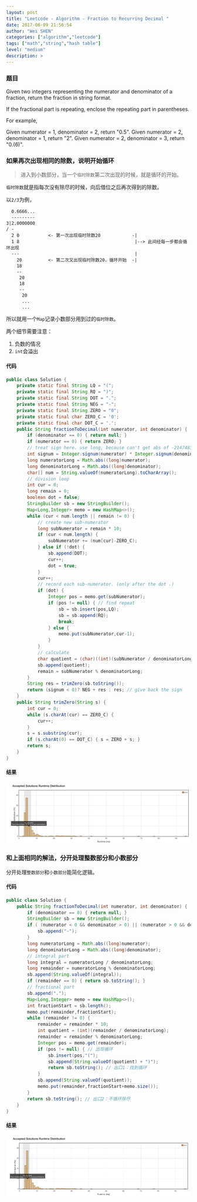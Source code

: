 ```yaml
---
layout: post
title: "Leetcode - Algorithm - Fraction to Recurring Decimal "
date: 2017-06-09 21:56:54
author: "Wei SHEN"
categories: ["algorithm","leetcode"]
tags: ["math","string","hash table"]
level: "medium"
description: >
---
```


### 题目
Given two integers representing the numerator and denominator of a fraction, return the fraction in string format.

If the fractional part is repeating, enclose the repeating part in parentheses.

For example,

Given numerator = 1, denominator = 2, return "0.5".
Given numerator = 2, denominator = 1, return "2".
Given numerator = 2, denominator = 3, return "0.(6)".

### 如果再次出现相同的除数，说明开始循环
> 进入到小数部分，当一个`临时除数`第二次出现的时候，就是循环的开始。

`临时除数`就是指每次没有除尽的时候，向后借位之后再次得到的除数。

以`2/3`为例，
```
  0.6666...
  ---------
3|2.0000000
/ -
  2 0           <- 第一次出现临时除数20            -|
  1 8                                            |--> 此间经每一步都会循环出现
  ---                                            |
    20          <- 第二次又出现临时除数20，循环开始  -|
    18
    --
     20
     18
     --
      20
      ...
      ...
```

所以就用一个`Map`记录小数部分用到过的`临时除数`。

两个细节需要注意：
1. 负数的情况
2. `int`会溢出

#### 代码
```java
public class Solution {
    private static final String LQ = "(";
    private static final String RQ = ")";
    private static final String DOT = ".";
    private static final String NEG = "-";
    private static final String ZERO = "0";
    private static final char ZERO_C = '0';
    private static final char DOT_C = '.';
    public String fractionToDecimal(int numerator, int denominator) {
        if (denominator == 0) { return null; }
        if (numerator == 0) { return ZERO; }
        // treat sign here. use long, because can't get abs of -2147483648
        int signum = Integer.signum(numerator) * Integer.signum(denominator);
        long numeratorLong = Math.abs((long)numerator);
        long denominatorLong = Math.abs((long)denominator);
        char[] num = String.valueOf(numeratorLong).toCharArray();
        // division loop
        int cur = 0;
        long remain = 0;
        boolean dot = false;
        StringBuilder sb = new StringBuilder();
        Map<Long,Integer> memo = new HashMap<>();
        while (cur < num.length || remain != 0) {
            // create new sub-numerator
            long subNumerator = remain * 10;
            if (cur < num.length) {
                subNumerator += (num[cur]-ZERO_C);
            } else if (!dot) {
                sb.append(DOT);
                cur++;
                dot = true;
            }
            cur++;
            // record each sub-numerator. (only after the dot .)
            if (dot) {
                Integer pos = memo.get(subNumerator);
                if (pos != null) { // find repeat
                    sb = sb.insert(pos,LQ);
                    sb = sb.append(RQ);
                    break;
                } else {
                    memo.put(subNumerator,cur-1);
                }
            }
            // calculate
            char quotient = (char)((int)(subNumerator / denominatorLong) + ZERO_C);
            sb.append(quotient);
            remain = subNumerator % denominatorLong;
        }
        String res = trimZero(sb.toString());
        return (signum < 0)? NEG + res : res; // give back the sign
    }
    public String trimZero(String s) {
        int cur = 0;
        while (s.charAt(cur) == ZERO_C) {
            cur++;
        }
        s = s.substring(cur);
        if (s.charAt(0) == DOT_C) { s = ZERO + s; }
        return s;
    }
}
```

#### 结果
![fraction-to-recurring-decimal-1](/images/leetcode/fraction-to-recurring-decimal-1.png)


### 和上面相同的解法，分开处理整数部分和小数部分
分开处理`整数部分`和`小数部分`能简化逻辑。

#### 代码
```java
public class Solution {
    public String fractionToDecimal(int numerator, int denominator) {
        if (denominator == 0) { return null; }
        StringBuilder sb = new StringBuilder();
        if ( (numerator < 0 && denominator > 0) || (numerator > 0 && denominator < 0) ) {
            sb.append("-");
        }
        long numeratorLong = Math.abs((long)numerator);
        long denominatorLong = Math.abs((long)denominator);
        // integral part
        long integral = numeratorLong / denominatorLong;
        long remainder = numeratorLong % denominatorLong;
        sb.append(String.valueOf(integral));
        if (remainder == 0) { return sb.toString(); }
        // fractional part
        sb.append(".");
        Map<Long,Integer> memo = new HashMap<>();
        int fractionStart = sb.length();
        memo.put(remainder,fractionStart);
        while (remainder != 0) {
            remainder = remainder * 10;
            int quotient = (int)(remainder / denominatorLong);
            remainder = remainder % denominatorLong;
            Integer pos = memo.get(remainder);
            if (pos != null) { // 出现循环
                sb.insert(pos,"(");
                sb.append(String.valueOf(quotient) + ")");
                return sb.toString(); // 出口1：找到循环
            }
            sb.append(String.valueOf(quotient));
            memo.put(remainder,fractionStart+memo.size());
        }
        return sb.toString(); // 出口2：不循环除尽
    }
}
```

#### 结果
![fraction-to-recurring-decimal-2](/images/leetcode/fraction-to-recurring-decimal-2.png)

